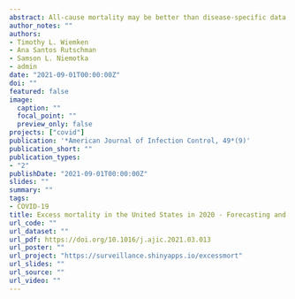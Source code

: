 ```yaml
---
abstract: All-cause mortality may be better than disease-specific data for computing excess COVID-19 mortality. We documented approximately 350,000 excess deaths using a 20-year forecast of all-cause mortality compared to provisional estimates. We must develop more granular approaches to the collection of mortality data for real-time evaluation of excess deaths.
author_notes: ""
authors:
- Timothy L. Wiemken
- Ana Santos Rutschman
- Samson L. Niemotka
- admin
date: "2021-09-01T00:00:00Z"
doi: ""
featured: false
image:
  caption: ""
  focal_point: ""
  preview_only: false
projects: ["covid"]
publication: '*American Journal of Infection Control, 49*(9)'
publication_short: ""
publication_types:
- "2"
publishDate: "2021-09-01T00:00:00Z"
slides: ""
summary: ""
tags:
- COVID-19
title: Excess mortality in the United States in 2020 - Forecasting and Anomaly Detection
url_code: ""
url_dataset: ""
url_pdf: https://doi.org/10.1016/j.ajic.2021.03.013
url_poster: ""
url_project: "https://surveillance.shinyapps.io/excessmort"
url_slides: ""
url_source: ""
url_video: ""
---
```

